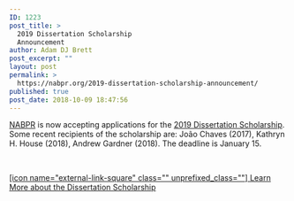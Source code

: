 ```yaml
---
ID: 1223
post_title: >
  2019 Dissertation Scholarship
  Announcement
author: Adam DJ Brett
post_excerpt: ""
layout: post
permalink: >
  https://nabpr.org/2019-dissertation-scholarship-announcement/
published: true
post_date: 2018-10-09 18:47:56
---
```

<a href="https://nabpr.org/">NABPR</a> is now accepting applications for the <a href="https://nabpr.org/dissertation/">2019 Dissertation Scholarship</a>. Some recent recipients of the scholarship are: João Chaves (2017), Kathryn H. House (2018), Andrew Gardner (2018). The deadline is January 15.

&nbsp;

<a href="https://nabpr.org/dissertation/">[icon name="external-link-square" class="" unprefixed_class=""] Learn More about the Dissertation Scholarship</a>